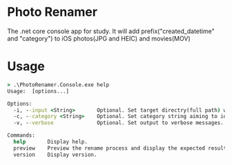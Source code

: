 # Photo Renamer

The .net core console app for study. It will add prefix("created_datetime" and "category") to iOS photos(JPG and HEIC) and movies(MOV)

# Usage

```cmd
> .\PhotoRenamer.Console.exe help
Usage:  [options...]

Options:
  -i, --input <String>       Optional. Set target directry(full path) which has photos to rename. (Default: )
  -c, --category <String>    Optional. Set category string aiming to identify the instruments taking photos. If this option is not set, current directly name is automatically used. (Default: )
  -v, --verbose              Optional. Set output to verbose messages. (Optional)

Commands:
  help       Display help.
  preview    Preview the rename process and display the expected result
  version    Display version.
```
